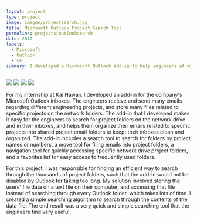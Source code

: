 ```yaml
---
layout: project
type: project
image: images/projectsearch.jpg
title: Microsoft Outlook Project Search Tool
permalink: projects/outlooksearch
date: 2017
labels:
  - Microsoft
  - Outlook
  - C#
summary: I developed a Microsoft Outlook add-in to help engineers at my workplace quickly find and organize their projects in their inboxes and conveniently access their respective folders.
---
```


<div class="ui small rounded images">
  <img class="ui image" src="../images/micromouse-robot.png">
  <img class="ui image" src="../images/micromouse-robot-2.jpg">
  <img class="ui image" src="../images/micromouse.jpg">
  <img class="ui image" src="../images/micromouse-circuit.png">
</div>

For my internship at Kai Hawaii, I developed an add-in for the company's Microsoft Outlook inboxes. The engineers recieve and send many emails regarding different engineering projects, and store many files related to specific projects on the network folders. The add-in that I developed makes it easy for the engineers to search for project folders on the network drive and in their inboxes, and helps them organize their emails related to specific projects into shared project email folders to keept their inboxes clean and organized. The add-in includes a search tool to search for folders by project names or numbers, a move tool for filing emails into project folders, a navigation tool for quickly accessing specific network drive project folders, and a favorites list for easy access to frequently used folders.

For this project, I was responsible for finding an efficient way to search through the thousands of project folders, such that the add-in would not be disabled by Outlook for taking too long. My solution involved storing the users' file data on a text file on their computer, and accessing that file instead of searching through every Outlook folder, which takes lots of time. I created a simple searching algorithm to search through the contents of the data file. The end result was a very quick and simple searching tool that the engineers find very useful.



